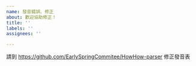 ```yaml
---
name: 發音錯誤、修正
about: 歡迎協助修正！
title: ''
labels: ''
assignees: ''

---
```


請到 https://github.com/EarlySpringCommitee/HowHow-parser 修正發音表
